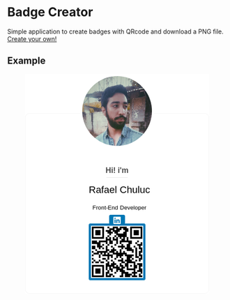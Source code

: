 # Badge Creator

<span>
Simple application to create badges with QRcode and download a PNG file.
<a href="https://rchuluc.github.io/Badge-Creator/">Create your own!</a>
</span><br>

<h2>Example</h2>
<p align="center">
  <img src="myAwesomeCard.png">
</p>

